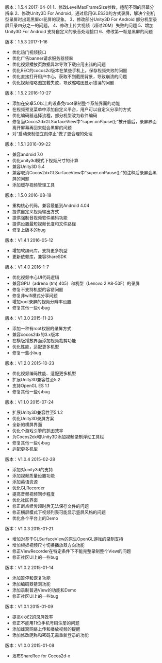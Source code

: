 版本：1.5.4 2017-04-01
1、修改LevelMaxFrameSize参数，适配不同的屏幕分辨率
2、修改Unity3D For Android，通过启用GLES30的方式录屏，解决个别机型录屏时出现黑屏or花屏的现象。
3、修改部分Unity3D For Android 部分机型录屏只录四分之一的问题。
4、修改上传大视频（超过20M）失败的问题
5、增加Unity3D For Android 支持自定义的录音处理接口
6、修改第一帧是黑屏的问题

版本：1.5.3 2017-1-16
- 优化热门视频接口
- 优化广告banner请求服务器频率
- 优化视频播放页数据异常导致下载应用出错的问题
- 优化REC的cocos2d版本在某些手机上，保存视频失败的问题
- 优化直接打开用户中心，获取不到截图背景，导致崩溃的问题
- 优化视频缩略图加载失败，导致缩略图显示错误的问题

版本：1.5.2 2016-10-27
- 添加在安卓5.0以上的设备免root录制整个系统界面的功能
- 在视频预览菜单中添加自定义平台，用户可以自定义分享的方式
- 优化编码器选择流程，部分机型改为软件编码
- 修复当Cocos2dxGLSurfaceView中“super.onPause();”被开启后，录屏界面离开屏幕再回来就会黑屏的问题
- 对“启动录制便立刻停止”做了更合理的处理

版本：1.5.1 2016-09-22
- 兼容android 7.0
- 优化unity3d模式下视频尺寸的计算
- 兼容Unity3D 5.4
- 兼容取消Cocos2dxGLSurfaceView中“super.onPause();”的注释后录屏会黑屏的问题
- 添加缓存视频管理工具

版本：1.5.0 2016-08-18
- 重构核心代码，兼容最低到Android 4.04
- 提供自定义视频输出方式
- 提供强制音视频软件编码功能
- 提供设置最短视频长度和文件路径
- 修复上版本的bug

版本：V1.4.1 2016-05-12
- 增加软编码库，支持更多机型
- 更新依赖库，兼容ShareSDK

版本：V1.4.0 2016-1-7
- 优化视频中心UI代码逻辑
- 兼容GPU（adreno (tm) 405）和机型（Lenovo 2 A8-50F）的录屏
- 修复不支持机型的容错问题
- 修复非wifi模式分享问题
- 增加root录屏的视频分辨率设置
- 修复其他一些小bug

版本：V1.3.0 2015-11-23
- 添加一种有root权限的录屏方式
- 兼容cocos2dx的3.x版本
- 在横版播放界面添加视频裁剪功能
- 优化性能，适配更多机型
- 修复一些小bug

版本：V1.2.0 2015-10-23
- 优化视频编码性能、适配更多机型
- 扩展Unity3D兼容性至5.2
- 支持OpenGL ES 1.1
- 修复其他一些小bug

版本：V1.1.0 2015-07-24
- 扩展Unity3D兼容性至5.1.2
- 优化Unity3D录屏方案
- 全新的横屏界面
- 优化个游戏引擎的抓图效率
- 为Cocos2dx和Unity3D添加视频录制浮动工具栏
- 修复其他一些小bug
- 适配更多机型

版本：V1.0.4 2015-02-28
- 添加对unity3d的支持
- 添加视频质量设置功能
- 添加英语资源
- 优化GLRecorder
- 提高音频视频同步程度
- 优化社区界面
- 修正断点续传超时后无法保存文件的问题
- 修正横屏模式下视频列表可能显示竖屏风格的问题
- 优化各个平台上的Demo

版本：V1.0.3 2015-01-21
- 增加对基于GLSurfaceView的原生OpenGL游戏的录制支持
- 增加根据视频尺寸切换播放器方向功能
- 修正ViewRecorder在特定条件下不能完整录制整个View的问题
- 修正社区UI上的一些bug

版本：V1.0.2 2015-01-14
- 添加暂停和恢复功能
- 添加编码器猜测功能
- 添加录制普通View的功能和Demo
- 修正社区UI上的一些bug

版本：V1.0.1 2015-01-09
- 提高小米2的录屏效率
- 修正不能用11位手机号码注册的问题
- 添加蜂窝网络上传和播放视频的提醒
- 添加修改昵称和密码无需重新登录的功能

版本：V1.0.0 2015-01-08
- 发布ShareRec for Cocos2d-x
